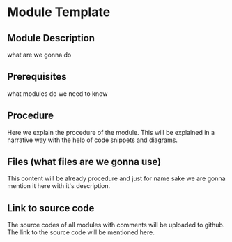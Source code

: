 # Module Template

## Module Description

what are we gonna do

## Prerequisites

what modules do we need to know

## Procedure 

Here we explain the procedure of the module. This will be explained in a narrative way with the help of code snippets and diagrams.

## Files (what files are we gonna use)

This content will be already procedure and just for name sake we are gonna mention it here with it's description.

## Link to source code

The source codes of all modules with comments will be uploaded to github. The link to the source code will be mentioned here.